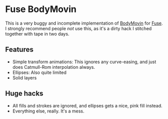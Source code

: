 # Fuse BodyMovin

This is a very buggy and incomplete implementation of [BodyMovin](http://github.com/bodymovin/bodymovin) for
[Fuse](http://www.fusetools.com/). I strongly recommend people *not* use this,
as it's a dirty hack I stitched together with tape in two days.

## Features
- Simple transform animations: This ignores any curve-easing, and just does
  Catmull-Rom interpolation always.
- Ellipses: Also quite limited
- Solid layers

## Huge hacks
- All fills and strokes are ignored, and ellipses gets a nice, pink fill
  instead.
- Everything else, really. It's a mess.
